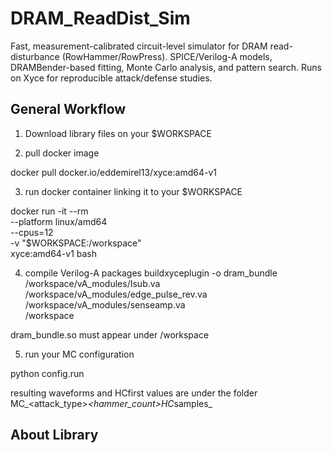 # DRAM_ReadDist_Sim
Fast, measurement-calibrated circuit-level simulator for DRAM read-disturbance (RowHammer/RowPress). SPICE/Verilog-A models, DRAMBender-based fitting, Monte Carlo analysis, and pattern search. Runs on Xyce for reproducible attack/defense studies.

## General Workflow

1) Download library files on your $WORKSPACE

2) pull docker image

docker pull docker.io/eddemirel13/xyce:amd64-v1

3) run docker container linking it to your $WORKSPACE

docker run -it --rm \
  --platform linux/amd64 \
  --cpus=12 \
  -v "$WORKSPACE:/workspace" \
  xyce:amd64-v1 bash


4) compile Verilog-A packages
buildxyceplugin -o dram_bundle \
    /workspace/vA_modules/Isub.va \
    /workspace/vA_modules/edge_pulse_rev.va \
    /workspace/vA_modules/senseamp.va \
    /workspace

dram_bundle.so must appear under /workspace

5) run your MC configuration

python config.run

resulting waveforms and HCfirst values are under the folder MC_<attack_type>_<hammer_count>HC_<N>samples_<timestamp>


## About Library 



